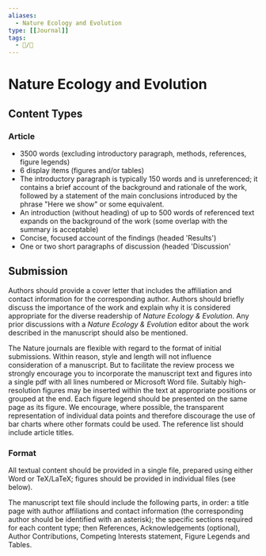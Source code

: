 ```yaml
---
aliases:
  - Nature Ecology and Evolution
type: [[Journal]]
tags: 
  - 📝/🌱  
---
```


# Nature Ecology and Evolution

## Content Types

### Article

- 3500 words (excluding introductory paragraph, methods, references, figure legends)
- 6 display items (figures and/or tables)
- The introductory paragraph is typically 150 words and is unreferenced; it contains a brief account of the background and rationale of the work, followed by a statement of the main conclusions introduced by the phrase "Here we show" or some equivalent.
- An introduction (without heading) of up to 500 words of referenced text expands on the background of the work (some overlap with the summary is acceptable)
- Concise, focused account of the findings (headed 'Results')
- One or two short paragraphs of discussion (headed 'Discussion'

## Submission

Authors should provide a cover letter that includes the affiliation and contact information for the corresponding author. Authors should briefly discuss the importance of the work and explain why it is considered appropriate for the diverse readership of _Nature Ecology & Evolution_. Any prior discussions with a _Nature Ecology & Evolution_ editor about the work described in the manuscript should also be mentioned.

The Nature journals are flexible with regard to the format of initial submissions. Within reason, style and length will not influence consideration of a manuscript. But to facilitate the review process we strongly encourage you to incorporate the manuscript text and figures into a single pdf with all lines numbered or Microsoft Word file. Suitably high-resolution figures may be inserted within the text at appropriate positions or grouped at the end. Each figure legend should be presented on the same page as its figure. We encourage, where possible, the transparent representation of individual data points and therefore discourage the use of bar charts where other formats could be used. The reference list should include article titles.

### Format

All textual content should be provided in a single file, prepared using either Word or TeX/LaTeX; figures should be provided in individual files (see below).

The manuscript text file should include the following parts, in order: a title page with author affiliations and contact information (the corresponding author should be identified with an asterisk); the specific sections required for each content type; then References, Acknowledgements (optional), Author Contributions, Competing Interests statement, Figure Legends and Tables.
